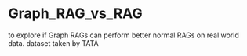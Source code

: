 # Graph_RAG_vs_RAG
to explore if Graph RAGs can perform better normal RAGs on real world data. dataset taken by TATA 
